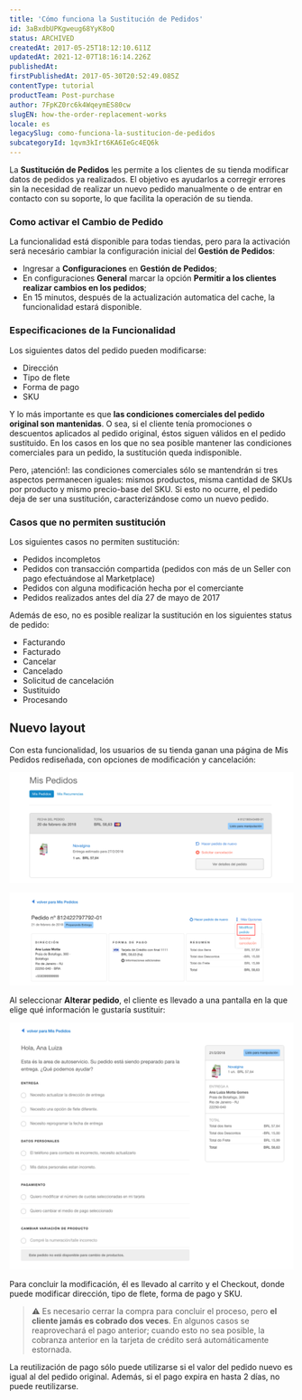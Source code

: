 ```yaml
---
title: 'Cómo funciona la Sustitución de Pedidos'
id: 3aBxdbUPKgweug68YyK8oQ
status: ARCHIVED
createdAt: 2017-05-25T18:12:10.611Z
updatedAt: 2021-12-07T18:16:14.226Z
publishedAt: 
firstPublishedAt: 2017-05-30T20:52:49.085Z
contentType: tutorial
productTeam: Post-purchase
author: 7FpKZ0rc6k4WqeymES80cw
slugEN: how-the-order-replacement-works
locale: es
legacySlug: como-funciona-la-sustitucion-de-pedidos
subcategoryId: 1qvm3kIrt6KA6IeGc4EQ6k
---
```


La **Sustitución de Pedidos** les permite a los clientes de su tienda modificar datos de pedidos ya realizados. El objetivo es ayudarlos a corregir errores sin la necesidad de realizar un nuevo pedido manualmente o de entrar en contacto con su soporte, lo que facilita la operación de su tienda.


### Como activar el Cambio de Pedido

La funcionalidad está disponible para todas tiendas, pero para la activación será necesário cambiar la configuración inicial del **Gestión de Pedidos**:

- Ingresar a **Configuraciones** en **Gestión de Pedidos**;
- En configuraciones **General** marcar la opción **Permitir a los clientes realizar cambios en los pedidos**;  
- En 15 minutos, después de la actualización automatica del cache, la funcionalidad estará disponible.

### Especificaciones de la Funcionalidad


Los siguientes datos del pedido pueden modificarse:
- Dirección
- Tipo de flete
- Forma de pago
- SKU

Y lo más importante es que **las condiciones comerciales del pedido original son mantenidas**. O sea, si el cliente tenía promociones o descuentos aplicados al pedido original, éstos siguen válidos en el pedido sustituido. En los casos en los que no sea posible mantener las condiciones comerciales para un pedido, la sustitución queda indisponible.

Pero, ¡atención!: las condiciones comerciales sólo se mantendrán si tres aspectos permanecen iguales: mismos productos, misma cantidad de SKUs por producto y mismo precio-base del SKU. Si esto no ocurre, el pedido deja de ser una sustitución, caracterizándose como un nuevo pedido.

### Casos que no permiten sustitución

Los siguientes casos no permiten sustitución:
- Pedidos incompletos
- Pedidos con transacción compartida (pedidos con más de un Seller con pago efectuándose al Marketplace)
- Pedidos con alguna modificación hecha por el comerciante
- Pedidos realizados antes del día 27 de mayo de 2017

Además de eso, no es posible realizar la sustitución en los siguientes status de pedido:
- Facturando
- Facturado
- Cancelar
- Cancelado
- Solicitud de cancelación
- Sustituido
- Procesando

## Nuevo layout

Con esta funcionalidad, los usuarios de su tienda ganan una página de Mis Pedidos rediseñada, con opciones de modificación y cancelación:

![meus pedidos1 ES](https://raw.githubusercontent.com/vtexdocs/help-center-content/refs/heads/main/docs/es/tutorials/Orders/Orders%20Management%20Settings/como-funciona-la-sustitucion-de-pedidos_1.png)

![meus pedidos3 ES](https://raw.githubusercontent.com/vtexdocs/help-center-content/refs/heads/main/docs/es/tutorials/Orders/Orders%20Management%20Settings/como-funciona-la-sustitucion-de-pedidos_2.png)

Al seleccionar **Alterar pedido**, el cliente es llevado a una pantalla en la que elige qué información le gustaría sustituir:

![meus pedidos2 ES](https://raw.githubusercontent.com/vtexdocs/help-center-content/refs/heads/main/docs/es/tutorials/Orders/Orders%20Management%20Settings/como-funciona-la-sustitucion-de-pedidos_3.png)

Para concluir la modificación, él es llevado al carrito y el Checkout, donde puede modificar dirección, tipo de flete, forma de pago y SKU.

>⚠️ Es necesario cerrar la compra para concluir el proceso, pero **el cliente jamás es cobrado dos veces**. En algunos casos se reaprovechará el pago anterior; cuando esto no sea posible, la cobranza anterior en la tarjeta de crédito será automáticamente estornada.

La reutilización de pago sólo puede utilizarse si el valor del pedido nuevo es igual al del pedido original. Además, si el pago expira en hasta 2 días, no puede reutilizarse.
